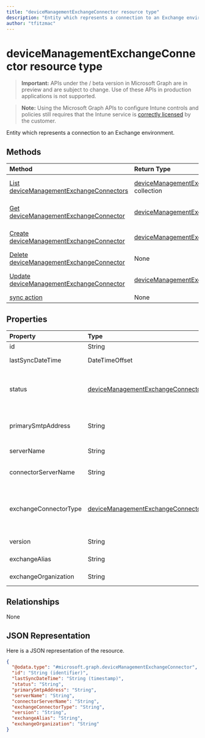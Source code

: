 ```yaml
---
title: "deviceManagementExchangeConnector resource type"
description: "Entity which represents a connection to an Exchange environment."
author: "tfitzmac"
---
```


# deviceManagementExchangeConnector resource type

> **Important:** APIs under the / beta version in Microsoft Graph are in preview and are subject to change. Use of these APIs in production applications is not supported.

> **Note:** Using the Microsoft Graph APIs to configure Intune controls and policies still requires that the Intune service is [correctly licensed](https://go.microsoft.com/fwlink/?linkid=839381) by the customer.

Entity which represents a connection to an Exchange environment.
## Methods
|Method|Return Type|Description|
|:---|:---|:---|
|[List deviceManagementExchangeConnectors](../api/intune-onboarding-devicemanagementexchangeconnector-list.md)|[deviceManagementExchangeConnector](../resources/intune-onboarding-devicemanagementexchangeconnector.md) collection|List properties and relationships of the [deviceManagementExchangeConnector](../resources/intune-onboarding-devicemanagementexchangeconnector.md) objects.|
|[Get deviceManagementExchangeConnector](../api/intune-onboarding-devicemanagementexchangeconnector-get.md)|[deviceManagementExchangeConnector](../resources/intune-onboarding-devicemanagementexchangeconnector.md)|Read properties and relationships of the [deviceManagementExchangeConnector](../resources/intune-onboarding-devicemanagementexchangeconnector.md) object.|
|[Create deviceManagementExchangeConnector](../api/intune-onboarding-devicemanagementexchangeconnector-create.md)|[deviceManagementExchangeConnector](../resources/intune-onboarding-devicemanagementexchangeconnector.md)|Create a new [deviceManagementExchangeConnector](../resources/intune-onboarding-devicemanagementexchangeconnector.md) object.|
|[Delete deviceManagementExchangeConnector](../api/intune-onboarding-devicemanagementexchangeconnector-delete.md)|None|Deletes a [deviceManagementExchangeConnector](../resources/intune-onboarding-devicemanagementexchangeconnector.md).|
|[Update deviceManagementExchangeConnector](../api/intune-onboarding-devicemanagementexchangeconnector-update.md)|[deviceManagementExchangeConnector](../resources/intune-onboarding-devicemanagementexchangeconnector.md)|Update the properties of a [deviceManagementExchangeConnector](../resources/intune-onboarding-devicemanagementexchangeconnector.md) object.|
|[sync action](../api/intune-onboarding-devicemanagementexchangeconnector-sync.md)|None|Not yet documented|

## Properties
|Property|Type|Description|
|:---|:---|:---|
|id|String|Not yet documented|
|lastSyncDateTime|DateTimeOffset|Last sync time for the Exchange Connector|
|status|[deviceManagementExchangeConnectorStatus](../resources/intune-onboarding-devicemanagementexchangeconnectorstatus.md)|Exchange Connector Status. Possible values are: `none`, `connectionPending`, `connected`, `disconnected`.|
|primarySmtpAddress|String|Email address used to configure the Service To Service Exchange Connector.|
|serverName|String|The name of the Exchange server.|
|connectorServerName|String|The name of the server hosting the Exchange Connector.|
|exchangeConnectorType|[deviceManagementExchangeConnectorType](../resources/intune-onboarding-devicemanagementexchangeconnectortype.md)|The type of Exchange Connector Configured. Possible values are: `onPremises`, `hosted`, `serviceToService`, `dedicated`.|
|version|String|The version of the ExchangeConnectorAgent|
|exchangeAlias|String|An alias assigned to the Exchange server|
|exchangeOrganization|String|Exchange Organization to the Exchange server|

## Relationships
None
## JSON Representation
Here is a JSON representation of the resource.
<!-- {
  "blockType": "resource",
  "keyProperty": "id",
  "@odata.type": "microsoft.graph.deviceManagementExchangeConnector"
}
-->
``` json
{
  "@odata.type": "#microsoft.graph.deviceManagementExchangeConnector",
  "id": "String (identifier)",
  "lastSyncDateTime": "String (timestamp)",
  "status": "String",
  "primarySmtpAddress": "String",
  "serverName": "String",
  "connectorServerName": "String",
  "exchangeConnectorType": "String",
  "version": "String",
  "exchangeAlias": "String",
  "exchangeOrganization": "String"
}
```





